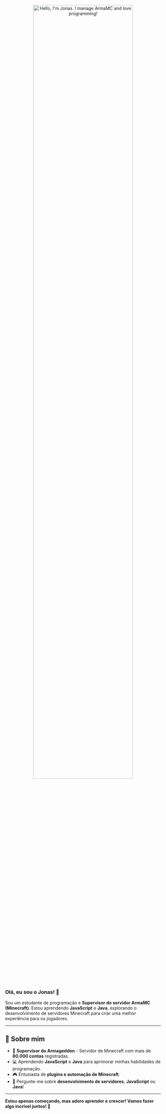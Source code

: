 <p align="center">
  <a href="https://github.com/jonasking_">
    <img width="80%" alt="Hello, I'm Jonas. I manage ArmaMC and love programming!" src="[https://your-image-link.com/header-image.png](https://avatars.githubusercontent.com/u/52539911?s=280&v=4)" />
  </a>
</p>

<br />

### Olá, eu sou o **Jonas**! 👋

Sou um estudante de programação e **Supervisor do servidor ArmaMC (Minecraft)**. Estou aprendendo **JavaScript** e **Java**, explorando o desenvolvimento de servidores Minecraft para criar uma melhor experiência para os jogadores.

---

## 💼 Sobre mim

- 🔧 **Supervisor do Armageddon** - Servidor de Minecraft com mais de **80.000 contas** registradas.
- 💻 Aprendendo **JavaScript** e **Java** para aprimorar minhas habilidades de programação.
- 🎮 Entusiasta de **plugins e automação de Minecraft**.
- 💬 Pergunte-me sobre **desenvolvimento de servidores**, **JavaScript** ou **Java**!


---


**Estou apenas começando, mas adoro aprender e crescer! Vamos fazer algo incrível juntos! 🚀**
